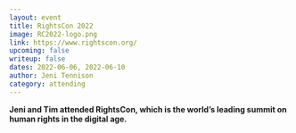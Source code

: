 ```yaml
---
layout: event
title: RightsCon 2022
image: RC2022-logo.png
link: https://www.rightscon.org/
upcoming: false
writeup: false
dates: 2022-06-06, 2022-06-10
author: Jeni Tennison
category: attending
---
```

**Jeni and Tim attended RightsCon, which is the world’s leading summit on human rights in the digital age.**

<!--more-->
